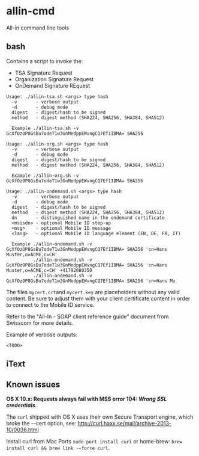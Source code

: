 allin-cmd
============

All-in command line tools

## bash

Contains a script to invoke the:
* TSA Signature Request
* Organization Signature Request
* OnDemand Signature REquest

```
Usage: ./allin-tsa.sh <args> type hash
  -v       - verbose output
  -d       - debug mode
  digest   - digest/hash to be signed
  method   - digest method (SHA224, SHA256, SHA384, SHA512)

  Example ./allin-tsa.sh -v GcXfOzOP8GsBu7odeT1w3GnMedppEWvngCQ7Ef1IBMA= SHA256
```

```
Usage: ./allin-org.sh <args> type hash
  -v       - verbose output
  -d       - debug mode
  digest   - digest/hash to be signed
  method   - digest method (SHA224, SHA256, SHA384, SHA512)

  Example ./allin-org.sh -v GcXfOzOP8GsBu7odeT1w3GnMedppEWvngCQ7Ef1IBMA= SHA256
```

```
Usage: ./allin-ondemand.sh <args> type hash
  -v       - verbose output
  -d       - debug mode
  digest   - digest/hash to be signed
  method   - digest method (SHA224, SHA256, SHA384, SHA512)
  dn       - distinguished name in the ondemand certificate
  <msisdn> - optional Mobile ID step-up
  <msg>    - optional Mobile ID message
  <lang>   - optional Mobile ID language element (EN, DE, FR, IT)

  Example ./allin-ondemand.sh -v GcXfOzOP8GsBu7odeT1w3GnMedppEWvngCQ7Ef1IBMA= SHA256 'cn=Hans Muster,o=ACME,c=CH'
          ./allin-ondemand.sh -v GcXfOzOP8GsBu7odeT1w3GnMedppEWvngCQ7Ef1IBMA= SHA256 'cn=Hans Muster,o=ACME,c=CH' +41792080350
          ./allin-ondemand.sh -v GcXfOzOP8GsBu7odeT1w3GnMedppEWvngCQ7Ef1IBMA= SHA256 'cn=Hans Mu
```


The files `mycert.crt`and `mycert.key` are placeholders without any valid content. Be sure to adjust them with your client certificate content in order to connect to the Mobile ID service.

Refer to the "All-In - SOAP client reference guide" document from Swisscom for more details.


Example of verbose outputs:
```
<TODO>
```


## iText

<TODO>


## Known issues

**OS X 10.x: Requests always fail with MSS error 104: _Wrong SSL credentials_.**

The `curl` shipped with OS X uses their own Secure Transport engine, which broke the --cert option, see: http://curl.haxx.se/mail/archive-2013-10/0036.html

Install curl from Mac Ports `sudo port install curl` or home-brew: `brew install curl && brew link --force curl`.
